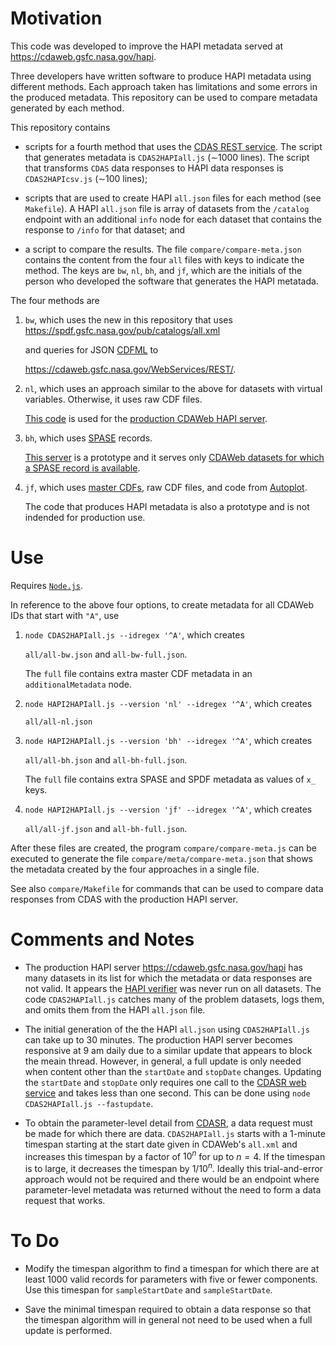 # Motivation

This code was developed to improve the HAPI metadata served at https://cdaweb.gsfc.nasa.gov/hapi.

Three developers have written software to produce HAPI metadata using different methods. Each approach taken has limitations and some errors in the produced metadata. This repository can be used to compare metadata generated by each method.

This repository contains

* scripts for a fourth method that uses the [CDAS REST service](https://cdaweb.gsfc.nasa.gov/WebServices/REST/). The script that generates metadata is `CDAS2HAPIall.js` ($\sim$1000 lines). The script that transforms `CDAS` data responses to HAPI data responses is `CDAS2HAPIcsv.js` ($\sim$100 lines);

* scripts that are used to create HAPI `all.json` files for each method (see `Makefile`). A HAPI `all.json` file is array of datasets from the `/catalog` endpoint with an additional `info` node for each dataset that contains the response to `/info` for that dataset; and

* a script to compare the results. The file `compare/compare-meta.json` contains the content from the four `all` files with keys to indicate the method. The keys are `bw`, `nl`, `bh`, and `jf`, which are the initials of the person who developed the software that generates the HAPI metatada.

The four methods are

1. `bw`, which uses the new in this repository that uses https://spdf.gsfc.nasa.gov/pub/catalogs/all.xml

   and queries for JSON [CDFML](https://cdf.gsfc.nasa.gov/html/cdfml.html) to

   https://cdaweb.gsfc.nasa.gov/WebServices/REST/.

2. `nl`, which uses an approach similar to the above for datasets with virtual variables. Otherwise, it uses raw CDF files.

   [This code](https://git.mysmce.com/spdf/hapi-nand) is used for the [production CDAWeb HAPI server](https://cdaweb.gsfc.nasa.gov/hapi).

3. `bh`, which uses [SPASE](https://spase-group.org/) records. 

   [This server](https://cdaweb.gsfc.nasa.gov/registry/hdp/hapi/) is a prototype and it serves only [CDAWeb datasets for which a SPASE record is available](https://github.com/hpde/SMWG/tree/master/Repository/NASA).

4. `jf`, which uses [master CDFs](https://cdaweb.gsfc.nasa.gov/pub/software/cdawlib/0MASTERS/), raw CDF files, and code from [Autoplot](https://sourceforge.net/p/autoplot/code/HEAD/tree/).

   The code that produces HAPI metadata is also a prototype and is not indended for production use.

# Use

Requires [`Node.js`](https://nodejs.org/en/).

In reference to the above four options, to create metadata for all CDAWeb IDs that start with `"A"`, use

1. `node CDAS2HAPIall.js --idregex '^A'`, which creates 

   `all/all-bw.json` and `all-bw-full.json`.

   The `full` file contains extra master CDF metadata in an `additionalMetadata` node.
2. `node HAPI2HAPIall.js --version 'nl' --idregex '^A'`, which creates

   `all/all-nl.json`

3. `node HAPI2HAPIall.js --version 'bh' --idregex '^A'`, which creates

   `all/all-bh.json` and `all-bh-full.json`.

   The `full` file contains extra SPASE and SPDF metadata as values of `x_` keys.

4. `node HAPI2HAPIall.js --version 'jf' --idregex '^A'`, which creates

   `all/all-jf.json` and `all-bh-full.json`.

After these files are created, the program `compare/compare-meta.js` can be executed to generate the file `compare/meta/compare-meta.json` that shows the metadata created by the four approaches in a single file.

See also `compare/Makefile` for commands that can be used to compare data responses from CDAS with the production HAPI server.

# Comments and Notes

* The production HAPI server https://cdaweb.gsfc.nasa.gov/hapi has many datasets in its list for which the metadata or data responses are not valid. It appears the [HAPI verifier](https://hapi-server.org/verify) was never run on all datasets. The code `CDAS2HAPIall.js` catches many of the problem datasets, logs them, and omits them from the HAPI `all.json` file.

* The initial generation of the the HAPI `all.json` using `CDAS2HAPIall.js` can take up to 30 minutes. The production HAPI server becomes responsive at 9 am daily due to a similar update that appears to block the meain thread. However, in general, a full update is only needed when content other than the `startDate` and `stopDate` changes. Updating the `startDate` and `stopDate` only requires one call to the [CDASR web service](https://cdaweb.gsfc.nasa.gov/WebServices/REST/) and takes less than one second. This can be done using `node CDAS2HAPIall.js --fastupdate`.

* To obtain the parameter-level detail from [CDASR](https://cdaweb.gsfc.nasa.gov/WebServices/REST/), a data request must be made for which there are data. `CDAS2HAPIall.js` starts with a 1-minute timespan starting at the start date given in CDAWeb's `all.xml` and increases this timespan by a factor of $10^n$ for up to $n=4$. If the timespan is to large, it decreases the timespan by $1/10^n$. Ideally this trial-and-error approach would not be required and there would be an endpoint where parameter-level metadata was returned without the need to form a data request that works.

# To Do

* Modify the timespan algorithm to find a timespan for which there are at least $1000$ valid records for parameters with five or fewer components. Use this timespan for `sampleStartDate` and `sampleStartDate`.

* Save the minimal timespan required to obtain a data response so that the timespan algorithm will in general not need to be used when a full update is performed.
